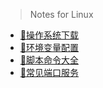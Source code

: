 > Notes for Linux

- [📑操作系统下载](LinuxNotes/os.md "Linux操作系统下载")
- [📑环境变量配置](LinuxNotes/config.md "Linux环境变量配置")
- [📑脚本命令大全](LinuxNotes/shell.md "Shell命令大全")
- [📑常见端口服务](LinuxNotes/port.md "常见端口服务及漏洞")
